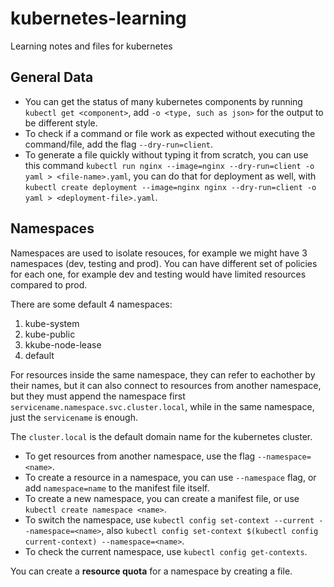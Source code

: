 # kubernetes-learning

Learning notes and files for kubernetes

## General Data

- You can get the status of many kubernetes components by running `kubectl get <component>`, add `-o <type, such as json>` for the output to be different style.
- To check if a command or file work as expected without executing the command/file, add the flag `--dry-run=client`.
- To generate a file quickly without typing it from scratch, you can use this command `kubectl run nginx --image=nginx --dry-run=client -o yaml > <file-name>.yaml`, you can do that for deployment as well, with `kubectl create deployment --image=nginx nginx --dry-run=client -o yaml > <deployment-file>.yaml`.

## Namespaces

Namespaces are used to isolate resouces, for example we might have 3 namespaces (dev, testing and prod).
You can have different set of policies for each one, for example dev and testing would have limited resources compared to prod.

There are some default 4 namespaces:

1. kube-system
2. kube-public
3. kkube-node-lease
4. default

For resources inside the same namespace, they can refer to eachother by their names, but it can also connect to resources from another namespace, but they must append the namespace first `servicename.namespace.svc.cluster.local`, while in the same namespace, just the `servicename` is enough.

The `cluster.local` is the default domain name for the kubernetes cluster.

- To get resources from another namespace, use the flag `--namespace=<name>`.
- To create a resource in a namespace, you can use `--namespace` flag, or add `namespace=name` to the manifest file itself.
- To create a new namespace, you can create a manifest file, or use `kubectl create namespace <name>`.
- To switch the namespace, use `kubectl config set-context --current --namespace=<name>`, also `kubectl config set-context $(kubectl config current-context) --namespace=<name>`.
- To check the current namespace, use `kubectl config get-contexts`.

You can create a **resource quota** for a namespace by creating a file.
